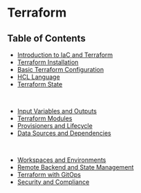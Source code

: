 # Terraform

## Table of Contents
- [Introduction to IaC and Terraform](./introduction.md)
- [Terraform Installation](./installation.md)
- [Basic Terraform Configuration](#basic-terraform-configuration)
- [HCL Language](./hcl-language.md)
- [Terraform State](#terraform-state)

<br/>

- [Input Variables and Outputs](#input-variables-and-outputs)
- [Terraform Modules](#terraform-modules)
- [Provisioners and Lifecycle](#provisioners-and-lifecycle)
- [Data Sources and Dependencies](#data-sources-and-dependencies)

<br/>

- [Workspaces and Environments](#workspaces-and-environments)
- [Remote Backend and State Management](#remote-backend-and-state-management)
- [Terraform with GitOps](#terraform-with-gitops)
- [Security and Compliance](#security-and-compliance)
